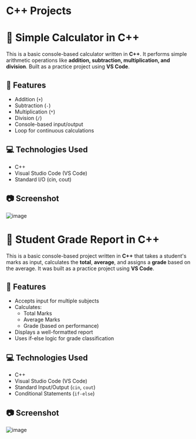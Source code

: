 # C++ Projects

# 🧮 Simple Calculator in C++

This is a basic console-based calculator written in **C++**. It performs simple arithmetic operations like **addition, subtraction, multiplication, and division**. Built as a practice project using **VS Code**.

## 🔧 Features

- Addition (`+`)
- Subtraction (`-`)
- Multiplication (`*`)
- Division (`/`)
- Console-based input/output
- Loop for continuous calculations

## 💻 Technologies Used

- C++
- Visual Studio Code (VS Code)
- Standard I/O (cin, cout)

## 📷 Screenshot 
![image](https://github.com/user-attachments/assets/32245eb4-dc9b-4f51-9337-9647fa2e87b9)




# 📘 Student Grade Report in C++

This is a basic console-based project written in **C++** that takes a student's marks as input, calculates the **total**, **average**, and assigns a **grade** based on the average. It was built as a practice project using **VS Code**.

## 🔧 Features

- Accepts input for multiple subjects
- Calculates:
  - Total Marks
  - Average Marks
  - Grade (based on performance)
- Displays a well-formatted report
- Uses if-else logic for grade classification

## 💻 Technologies Used

- C++
- Visual Studio Code (VS Code)
- Standard Input/Output (`cin`, `cout`)
- Conditional Statements (`if-else`)

## 📷 Screenshot
![image](https://github.com/user-attachments/assets/66052c2b-53a2-4da8-a440-255a38054949)

